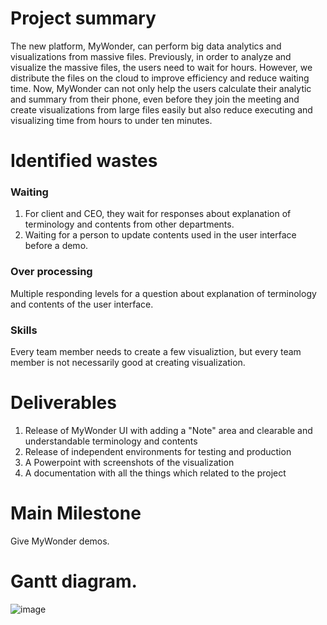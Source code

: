 # Project summary
The new platform, MyWonder, can perform big data analytics and visualizations from massive files. Previously, in order to analyze and visualize the massive files, the users need to wait for hours. However, we distribute the files on the cloud to improve efficiency and reduce waiting time. Now, MyWonder can not only help the users calculate their analytic and summary from their phone, even before they join the meeting and create visualizations from large files easily but also reduce executing and visualizing time from hours to under ten minutes. 

# Identified wastes

### Waiting
1. For client and CEO, they wait for responses about explanation of terminology and contents from other departments.
2. Waiting for a person to update contents used in the user interface before a demo. 

### Over processing
Multiple responding levels for a question about explanation of terminology and contents of the user interface.

### Skills
Every team member needs to create a few visualiztion, but every team member is not necessarily good at creating visualization. 

# Deliverables
1. Release of MyWonder UI with adding a "Note" area and clearable and understandable terminology and contents
2. Release of independent environments for testing and production
3. A Powerpoint with screenshots of the visualization
4. A documentation with all the things which related to the project

# Main Milestone
Give MyWonder demos.

# Gantt diagram.
![image](https://joykuan.github.io/MyWonder/Gantt%20chart.png)
